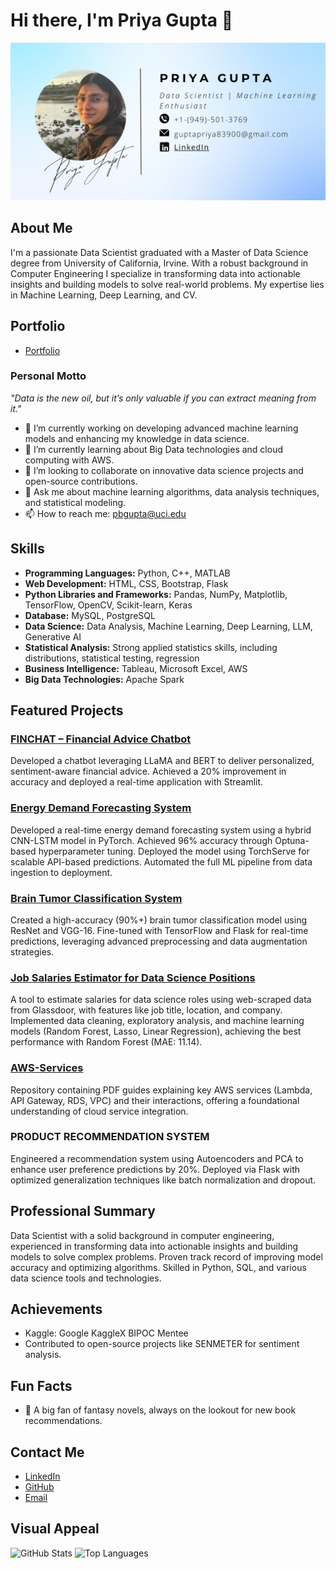 # Hi there, I'm Priya Gupta 👋

![Profile Banner](https://github.com/guptapriya-83900/Profile_banner/blob/main/PRIYA%20GUPTA.png)

## About Me

I'm a passionate Data Scientist graduated with a Master of Data Science degree from University of California, Irvine. With a robust background in Computer Engineering I specialize in transforming data into actionable insights and building models to solve real-world problems. My expertise lies in Machine Learning, Deep Learning, and CV.

## Portfolio

- [Portfolio](https://guptapriya-83900.github.io/)
### Personal Motto
_"Data is the new oil, but it’s only valuable if you can extract meaning from it."_

- 🔭 I’m currently working on developing advanced machine learning models and enhancing my knowledge in data science.
- 🌱 I’m currently learning about Big Data technologies and cloud computing with AWS.
- 👯 I’m looking to collaborate on innovative data science projects and open-source contributions.
- 💬 Ask me about machine learning algorithms, data analysis techniques, and statistical modeling.
- 📫 How to reach me: pbgupta@uci.edu

## Skills

- **Programming Languages:** Python, C++, MATLAB
- **Web Development:** HTML, CSS, Bootstrap, Flask
- **Python Libraries and Frameworks:** Pandas, NumPy, Matplotlib, TensorFlow, OpenCV, Scikit-learn, Keras
- **Database:** MySQL, PostgreSQL
- **Data Science:** Data Analysis, Machine Learning, Deep Learning, LLM, Generative AI
- **Statistical Analysis:** Strong applied statistics skills, including distributions, statistical testing, regression
- **Business Intelligence:** Tableau, Microsoft Excel, AWS
- **Big Data Technologies:** Apache Spark

## Featured Projects
### [FINCHAT – Financial Advice Chatbot](https://github.com/guptapriya-83900/FINCHAT-Financial-Advice-Chatbot)
Developed a chatbot leveraging LLaMA and BERT to deliver personalized, sentiment-aware financial advice. Achieved a 20% improvement in accuracy and deployed a real-time application with Streamlit.

### [Energy Demand Forecasting System](https://github.com/guptapriya-83900/Energy_Demand_Forecasting_System/tree/main)
Developed a real-time energy demand forecasting system using a hybrid CNN-LSTM model in PyTorch. Achieved 96% accuracy through Optuna-based hyperparameter tuning. Deployed the model using TorchServe for scalable API-based predictions. Automated the full ML pipeline from data ingestion to deployment.

### [Brain Tumor Classification System](https://github.com/guptapriya-83900/Brain_Tumor_Detection) 
Created a high-accuracy (90%+) brain tumor classification model using ResNet and VGG-16. Fine-tuned with TensorFlow and Flask for real-time predictions, leveraging advanced preprocessing and data augmentation strategies.

### [Job Salaries Estimator for Data Science Positions](https://github.com/guptapriya-83900/Job-Salaries-Estimator-for-Different-Data-Science-Positions)
A tool to estimate salaries for data science roles using web-scraped data from Glassdoor, with features like job title, location, and company. Implemented data cleaning, exploratory analysis, and machine learning models (Random Forest, Lasso, Linear Regression), achieving the best performance with Random Forest (MAE: 11.14).

### [AWS-Services](https://github.com/guptapriya-83900/AWS-Services)
Repository containing PDF guides explaining key AWS services (Lambda, API Gateway, RDS, VPC) and their interactions, offering a foundational understanding of cloud service integration.

### PRODUCT RECOMMENDATION SYSTEM
Engineered a recommendation system using Autoencoders and PCA to enhance user preference predictions by 20%. Deployed via Flask with optimized generalization techniques like batch normalization and dropout.

## Professional Summary

Data Scientist with a solid background in computer engineering, experienced in transforming data into actionable insights and building models to solve complex problems. Proven track record of improving model accuracy and optimizing algorithms. Skilled in Python, SQL, and various data science tools and technologies.

## Achievements

- Kaggle: Google KaggleX BIPOC Mentee
- Contributed to open-source projects like SENMETER for sentiment analysis.

## Fun Facts

- 📖 A big fan of fantasy novels, always on the lookout for new book recommendations.

## Contact Me

- [LinkedIn](https://www.linkedin.com/in/priya-gupta-3341b0192)
- [GitHub](https://github.com/guptapriya-83900)
- [Email](mailto:pbgupta@uci.edu)

## Visual Appeal

![GitHub Stats](https://github-readme-stats.vercel.app/api?username=guptapriya-83900&show_icons=true&theme=radical)
![Top Languages](https://github-readme-stats.vercel.app/api/top-langs/?username=guptapriya-83900&layout=compact&theme=radical)






